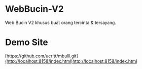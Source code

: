 # WebBucin-V2
Web Bucin V2 khusus buat orang tercinta &amp; tersayang.

# Demo Site
 <a href="[https://github.com/ucritt/mbulll.git](http://localhost:8158/index.html)">[https://github.com/ucritt/mbulll.git](http://localhost:8158/index.html)http://localhost:8158/index.html</a>
